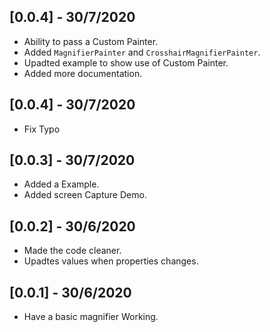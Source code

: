 ## [0.0.4] - 30/7/2020

- Ability to pass a Custom Painter.
- Added `MagnifierPainter` and `CrosshairMagnifierPainter`.
- Upadted example to show use of Custom Painter.
- Added more documentation.

## [0.0.4] - 30/7/2020

- Fix Typo

## [0.0.3] - 30/7/2020

- Added a Example.
- Added screen Capture Demo.

## [0.0.2] - 30/6/2020

- Made the code cleaner.
- Upadtes values when properties changes.

## [0.0.1] - 30/6/2020

- Have a basic magnifier Working.
